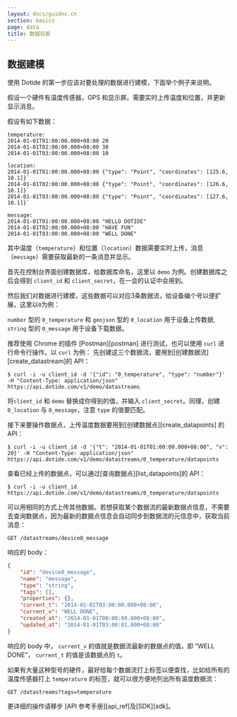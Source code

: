 ```yaml
---
layout: docs/guides.cn
section: basics
page: data
title: 数据存取
---
```


## 数据建模

使用 Dotide 的第一步应该对要处理的数据进行建模，下面举个例子来说明。

假设一个硬件有温度传感器，GPS 和显示屏。需要实时上传温度和位置，并更新显示消息。

假设有如下数据：

```
temperature:
2014-01-01T01:00:00.000+08:00 20
2014-01-01T02:00:00.000+08:00 30
2014-01-01T03:00:00.000+08:00 10

location:
2014-01-01T01:00:00.000+08:00 {"type": "Point", "coordinates": [125.6, 10.1]}`
2014-01-01T02:00:00.000+08:00 {"type": "Point", "coordinates": [126.6, 10.1]}`
2014-01-01T03:00:00.000+08:00 {"type": "Point", "coordinates": [127.6, 10.1]}`

message:
2014-01-01T01:00:00.000+08:00 "HELLO DOTIDE"
2014-01-01T02:00:00.000+08:00 "HAVE FUN"
2014-01-01T03:00:00.000+08:00 "WELL DONE"
```

其中温度（`temperature`）和位置（`location`）数据需要实时上传，消息（`message`）需要获取最新的一条消息并显示。

首先在控制台界面创建数据库，给数据库命名，这里以 `demo` 为例。创建数据库之后会得到 `client_id` 和 `client_secret`，在一会的认证中会用到。

然后我们对数据进行建模，这些数据可以对应3条数据流，给设备编个号以便扩展，这里以`0`为例：

`number` 型的 `0_temperature` 和 `geojson` 型的 `0_location` 用于设备上传数据, `string` 型的 `0_message` 用于设备下载数据。

推荐使用 Chrome 的插件 [Postman][postman] 进行测试，也可以使用 `curl` 进行命令行操作。以 `curl` 为例：
先创建这三个数据流，要用到[创建数据流][create_datastream]的 API：

```
$ curl -i -u client_id -d '{"id": "0_temperature", "type": "number"}' -H "Content-Type: application/json"  https://api.dotide.com/v1/demo/datastreams
```

将`client_id` 和 `demo` 替换成你得到的值，并输入 `client_secret`。同理，创建 `0_location` 与 `0_message`，注意 `type` 的值要匹配。

接下来要操作数据点，上传温度数据要用到[创建数据点][create_datapoints] 的 API：

```
$ curl -i -u client_id -d '{"t": "2014-01-01T01:00:00.000+08:00", "v": 20}' -H "Content-Type: application/json"  https://api.dotide.com/v1/demo/datastreams/0_temperature/datapoints
```

查看已经上传的数据点，可以通过[查询数据点][list_datapoints]的 API：

```
$ curl -i -u client_id https://api.dotide.com/v1/demo/datastreams/0_temperature/datapoints
```

可以用相同的方式上传其他数据。若想获取某个数据流的最新数据点信息，不需要去查询数据点，因为最新的数据点信息会自动同步到数据流的元信息中，获取当前消息：

```
GET /datastreams/device0_message
```

响应的 body：

```json
{
    "id": "device0_message",
    "name": "message",
    "type": "string",
    "tags": [],
    "properties": {},
    "current_t": "2014-01-01T03:00:00.000+08:00",
    "current_v": "WELL DONE",
    "created_at": "2014-01-01T00:00:00.000+08:00",
    "updated_at": "2014-01-01T03:00:01.000+08:00"
}
```

响应的 body 中， `current_v` 的值就是数据流最新的数据点的值，即 “WELL DONE”， `current_t` 的值是该数据点的 `t`。

如果有大量这种型号的硬件，最好给每个数据流打上标签以便查找，比如给所有的温度传感器打上 `temperature` 的标签，就可以很方便地列出所有温度数据流：

```
GET /datastreams?tags=temperature
```

更详细的操作请移步 [API 参考手册][api_ref]及[SDK][sdk]。
